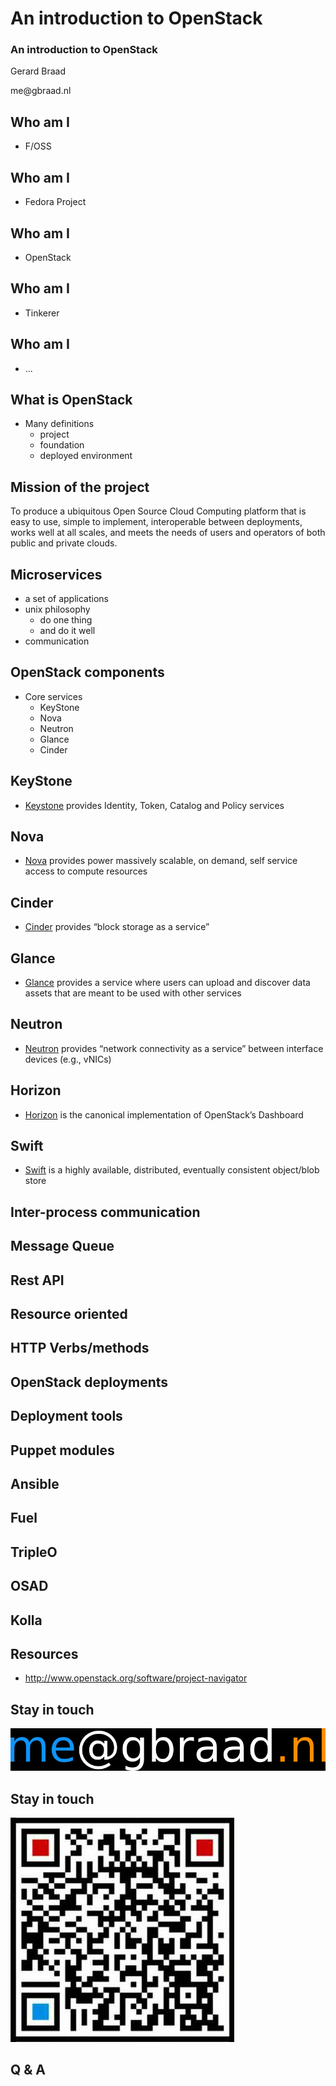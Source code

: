 # An introduction to OpenStack

### An introduction to OpenStack
Gerard Braad

<span class="lightblue">me</span><span class="white">@gbraad</span><span class="orange">.nl</span>


## Who am I

  * <span class="orange">F/OSS</span>


## Who am I

  * <span class="lightblue">Fedora</span> Project  


## Who am I

  * <span class="red">OpenStack</span>


## Who am I

  * Tinkerer


## Who am I

  * ...


## What is OpenStack

  * Many definitions
    * project
    * foundation
    * deployed environment


## Mission of the project

To produce a ubiquitous Open Source Cloud Computing platform that is easy to use, simple to implement, interoperable between deployments, works well at all scales, and meets the needs of users and operators of both public and private clouds.


## Microservices

  * a set of applications
  * unix philosophy
    * do one thing
    * and do it well
  * communication


## OpenStack components

  * Core services
    * KeyStone
    * Nova
    * Neutron
    * Glance
    * Cinder


## KeyStone

  * [Keystone](http://docs.openstack.org/developer/keystone/) provides Identity, Token, Catalog and Policy services


## Nova

  * [Nova](http://docs.openstack.org/developer/nova/) provides power massively scalable, on demand, self service access to compute resources


## Cinder

  * [Cinder](http://docs.openstack.org/developer/cinder/) provides “block storage as a service”


## Glance

  * [Glance](http://docs.openstack.org/developer/glance/) provides a service where users can upload and discover data assets that are meant to be used with other services


## Neutron

  * [Neutron](http://docs.openstack.org/developer/neutron/) provides “network connectivity as a service” between interface devices (e.g., vNICs)


## Horizon

  * [Horizon](http://docs.openstack.org/developer/horizon/) is the canonical implementation of OpenStack’s Dashboard


## Swift

  * [Swift](http://docs.openstack.org/developer/swift/) is a highly available, distributed, eventually consistent object/blob store


## Inter-process communication



## Message Queue



## Rest API



## Resource oriented



## HTTP Verbs/methods



## OpenStack deployments



## Deployment tools



## Puppet modules



## Ansible



## Fuel



## TripleO



## OSAD



## Kolla



## Resources

  * http://www.openstack.org/software/project-navigator



## Stay in touch

![](img/email.png)


## Stay in touch

![](img/wechat.jpg)


## Q & A


